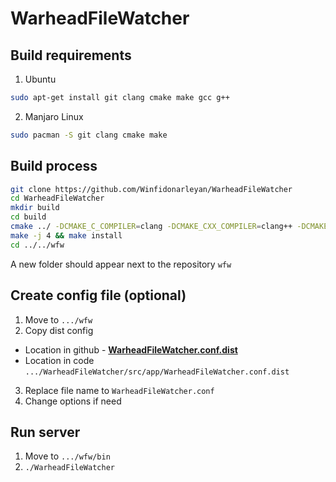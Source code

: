 # WarheadFileWatcher

## Build requirements

1. Ubuntu

```sh
sudo apt-get install git clang cmake make gcc g++
```

2. Manjaro Linux

```sh
sudo pacman -S git clang cmake make
```

## Build process

```sh
git clone https://github.com/Winfidonarleyan/WarheadFileWatcher
cd WarheadFileWatcher
mkdir build
cd build
cmake ../ -DCMAKE_C_COMPILER=clang -DCMAKE_CXX_COMPILER=clang++ -DCMAKE_INSTALL_PREFIX=../../wfw
make -j 4 && make install
cd ../../wfw
```

A new folder should appear next to the repository `wfw`

## Create config file (optional)
1. Move to `.../wfw`
2. Copy dist config
* Location in github - **[WarheadFileWatcher.conf.dist](https://github.com/Winfidonarleyan/WarheadFileWatcher/blob/master/src/app/WarheadFileWatcher.conf.dist)**
* Location in code `.../WarheadFileWatcher/src/app/WarheadFileWatcher.conf.dist`
3. Replace file name to `WarheadFileWatcher.conf`
4. Change options if need

## Run server
1. Move to `.../wfw/bin`
2. `./WarheadFileWatcher`
